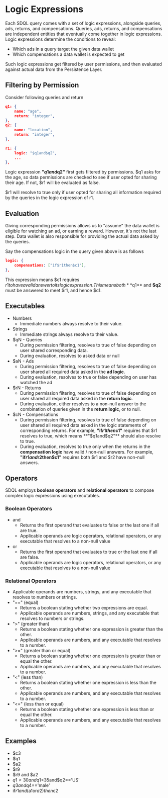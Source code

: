 # Logic Expressions

Each SDQL query comes with a set of logic expressions, alongside queries, ads, returns, and compensations. Queries, ads, returns, and compensations are independent entities that eventually come together in logic expressions. Logic expressions determine the conditions to reveal:
- Which ads in a query target the given data wallet
- Which compensations a data wallet is expected to get

Such logic expressions get filtered by user permissions, and then evaluated against actual data from the Persistence Layer.

## Filtering by Permission

Consider following queries and return
```JSON
q1: {
    name: "age",
    return: "integer",
},
q2: {
    name: "location",
    return: "integer",
},
```
```JSON
r1: {
    logic: "$q1and$q2",
    ...
},
```
Logic expression **"$q1and$q2"** first gets filtered by permissions. $q1 asks for the age, so data permissions are checked to see if user opted for sharing their age. If not, $r1 will be evaluated as false.

$r1 will resolve to true only if user opted for sharing all information required by the queries in the logic expression of r1.

## Evaluation

Giving corresponding permissions allows us to "assume" the data wallet is eligible for watching an ad, or earning a reward. However, it's not the last step.
Data wallet is also responsible for providing the actual data asked by the queries.

Say the compensations logic in the query given above is as follows
```JSON
logic: {
    compensations: ["if$r1then$c1"],
},
```
This expression means $c1 requires $r1 to have a valid answer to its logic expression. This means both **$q1** and **$q2** must be answered to meet $r1, and hence $c1.

## Executables
- Numbers
    - Immediate numbers always resolve to their value.
- Strings
    - Immediate strings always resolve to their value.
- $qN - Queries
    - During permission filtering, resolves to true of false depending on user shared corresponding data.
    - During evaluation, resolves to asked data or null
- $aN - Ads
    - During permission filtering, resolves to true of false depending on user shared all required data asked in the **ad logic**.
    - During evaluation, resolves to true or false depending on user has watched the ad
- $rN - Returns
    - During permission filtering, resolves to true of false depending on user shared all required data asked in the **return logic**.
    - During evaluation, either resolves to a non-null answer to the combination of queries given in the **return logic**, or to null.
- $cN - Compensations
    - During permission filtering, resolves to true of false depending on user shared all required data asked in the logic statements of corresponding returns. For example, **"if$r1then$c1"** requires that $r1 resolves to true, which means **"$q1and$q2"** should also resolve to true.
    - During evaluation, resolves to true only when the returns in the **compensation logic** have valid / non-null answers.
    For example, **"if$r1and$r2then$c1"** requires both $r1 and $r2 have non-null answers.

## Operators

SDQL employs **boolean operators** and **relational operators** to compose complex logic expressions using executables.
### Boolean Operators
- and
    - Returns the first operand that evaluates to false or the last one if all are true.
    - Applicable operands are logic operators, relational operators, or any executable that resolves to a non-null value
- or
    - Returns the first operand that evaluates to true or the last one if all are false.
    - Applicable operands are logic operators, relational operators, or any executable that resolves to a non-null value
### Relational Operators
- Applicable operands are numbers, strings, and any executable that resolves to numbers or strings.
- "==" (equal)
    - Returns a boolean stating whether two expressions are equal.
    - Applicable operands are numbers, strings, and any executable that resolves to numbers or strings.
- ">"  (greater than)
    - Returns a boolean stating whether one expression is greater than the other.
    - Applicable operands are numbers, and any executable that resolves to a number.
- ">=" (greater than or equal)
    - Returns a boolean stating whether one expression is greater than or equal the other.
    - Applicable operands are numbers, and any executable that resolves to a number.
- "<"  (less than)
    - Returns a boolean stating whether one expression is less than the other.
    - Applicable operands are numbers, and any executable that resolves to a number.
- "<=" (less than or equal)
    - Returns a boolean stating whether one expression is less than or equal the other.
    - Applicable operands are numbers, and any executable that resolves to a number.

## Examples

- $c3
- $q1
- $a2
- $r9
- $r9 and $a2
- $q1>30and$q1<35and$q2=='US'
- $q3and$q4=='male'
- if$r1and($a1or$a2)then$c2
